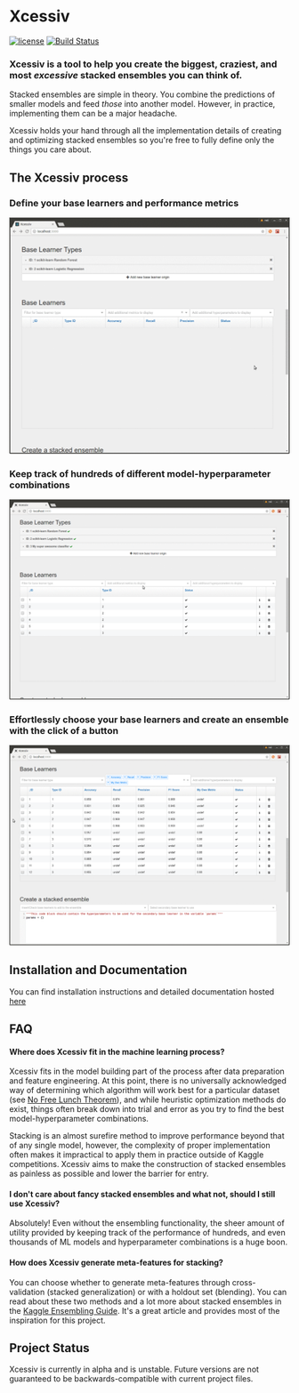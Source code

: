 # Xcessiv

[![license](https://img.shields.io/github/license/mashape/apistatus.svg)]()
[![Build Status](https://travis-ci.org/reiinakano/xcessiv.svg?branch=master)](https://travis-ci.org/reiinakano/xcessiv)

### Xcessiv is a tool to help you create the biggest, craziest, and most *excessive* stacked ensembles you can think of.

Stacked ensembles are simple in theory. You combine the predictions of smaller models and feed *those* into another model. However, in practice, implementing them can be a major headache.

Xcessiv holds your hand through all the implementation details of creating and optimizing stacked ensembles so you're free to fully define only the things you care about.

## The Xcessiv process

### Define your base learners and performance metrics

![define_base_learner](docs/_static/baselearner.gif)

### Keep track of hundreds of different model-hyperparameter combinations

![list_base_learner](docs/_static/listbaselearner.gif)

### Effortlessly choose your base learners and create an ensemble with the click of a button

![ensemble](docs/_static/ensemble.gif)

## Installation and Documentation

You can find installation instructions and detailed documentation hosted [here](http://xcessiv.readthedocs.io/)

## FAQ

#### Where does Xcessiv fit in the machine learning process?

Xcessiv fits in the model building part of the process after data preparation and feature engineering. At this point, there is no universally acknowledged way of determining which algorithm will work best for a particular dataset (see [No Free Lunch Theorem](https://en.wikipedia.org/wiki/No_free_lunch_theorem)), and while heuristic optimization methods do exist, things often break down into trial and error as you try to find the best model-hyperparameter combinations. 

Stacking is an almost surefire method to improve performance beyond that of any single model, however, the complexity of proper implementation often makes it impractical to apply them in practice outside of Kaggle competitions. Xcessiv aims to make the construction of stacked ensembles as painless as possible and lower the barrier for entry.

#### I don't care about fancy stacked ensembles and what not, should I still use Xcessiv?

Absolutely! Even without the ensembling functionality, the sheer amount of utility provided by keeping track of the performance of hundreds, and even thousands of ML models and hyperparameter combinations is a huge boon.

#### How does Xcessiv generate meta-features for stacking?

You can choose whether to generate meta-features through cross-validation (stacked generalization) or with a holdout set (blending). You can read about these two methods and a lot more about stacked ensembles in the [Kaggle Ensembling Guide](https://mlwave.com/kaggle-ensembling-guide/). It's a great article and provides most of the inspiration for this project.

## Project Status

Xcessiv is currently in alpha and is unstable. Future versions are not guaranteed to be backwards-compatible with current project files.
